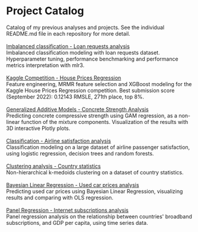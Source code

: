 # Project Catalog
Catalog of my previous analyses and projects. See the individual README.md file in each repository for more detail.
\
\
[Imbalanced classification - Loan requests analysis](https://github.com/AhmetZamanis/LoanRequestClassification)
\
Imbalanced classification modeling with loan requests dataset. Hyperparameter tuning, performance benchmarking and performance metrics interpretation with mlr3.
\
\
[Kaggle Competition - House Prices Regression](https://github.com/AhmetZamanis/Kaggle-House-Prices-Regression-FeatureEng)
\
Feature engineering, MRMR feature selection and XGBoost modeling for the Kaggle House Prices Regression competition. Best submission score (September 2022): 0.12143 RMSLE, 271th place, top 8%.
\
\
[Generalized Additive Models - Concrete Strength Analysis](https://github.com/AhmetZamanis/ConcreteStrengthGAM)
\
Predicting concrete compressive strength using GAM regression, as a non-linear function of the mixture components. Visualization of the results with 3D interactive Plotly plots.
\
\
[Classification - Airline satisfaction analysis](https://github.com/AhmetZamanis/AirlineClassification)
\
Classification modeling on a large dataset of airline passenger satisfaction, using logistic regression, decision trees and random forests.
\
\
[Clustering analysis - Country statistics](https://github.com/AhmetZamanis/ClusteringCountry)
\
Non-hierarchical k-medoids clustering on a dataset of country statistics.
\
\
[Bayesian Linear Regression - Used car prices analysis](https://github.com/AhmetZamanis/BayesianUsedCars)
\
Predicting used car prices using Bayesian Linear Regression, visualizing results and comparing with OLS regression.
\
\
[Panel Regression - Internet subscriptions analysis](https://github.com/AhmetZamanis/PanelRegressionBroadband)
\
Panel regression analysis on the relationship between countries' broadband subscriptions, and GDP per capita, using time series data.

